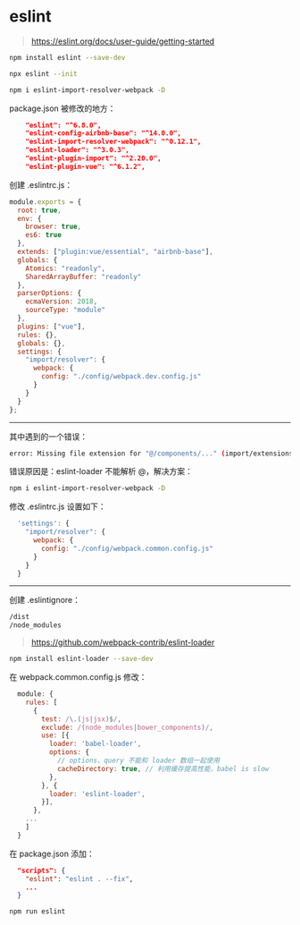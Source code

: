 # eslint

> https://eslint.org/docs/user-guide/getting-started

```bash
npm install eslint --save-dev

npx eslint --init
```

```bash
npm i eslint-import-resolver-webpack -D
```

package.json 被修改的地方：

```json
    "eslint": "^6.8.0",
    "eslint-config-airbnb-base": "^14.0.0",
    "eslint-import-resolver-webpack": "^0.12.1",
    "eslint-loader": "^3.0.3",
    "eslint-plugin-import": "^2.20.0",
    "eslint-plugin-vue": "^6.1.2",
```

创建 .eslintrc.js：

```js
module.exports = {
  root: true,
  env: {
    browser: true,
    es6: true
  },
  extends: ["plugin:vue/essential", "airbnb-base"],
  globals: {
    Atomics: "readonly",
    SharedArrayBuffer: "readonly"
  },
  parserOptions: {
    ecmaVersion: 2018,
    sourceType: "module"
  },
  plugins: ["vue"],
  rules: {},
  globals: {},
  settings: {
    "import/resolver": {
      webpack: {
        config: "./config/webpack.dev.config.js"
      }
    }
  }
};
```

---

其中遇到的一个错误：

```bash
error: Missing file extension for "@/components/..." (import/extensions) at ...
```

错误原因是：eslint-loader 不能解析 @，解决方案：

```bash
npm i eslint-import-resolver-webpack -D
```

修改 .eslintrc.js 设置如下：

```js
  'settings': {
    "import/resolver": {
      webpack: {
        config: "./config/webpack.common.config.js"
      }
    }
  }
```

---

创建 .eslintignore：

```txt
/dist
/node_modules
```

> https://github.com/webpack-contrib/eslint-loader

```bash
npm install eslint-loader --save-dev
```

在 webpack.common.config.js 修改：

```js
  module: {
    rules: [
      {
        test: /\.(js|jsx)$/,
        exclude: /(node_modules|bower_components)/,
        use: [{
          loader: 'babel-loader',
          options: {
            // options、query 不能和 loader 数组一起使用
            cacheDirectory: true, // 利用缓存提高性能，babel is slow
          },
        }, {
          loader: 'eslint-loader',
        }],
      },
    ...
    ]
  }
```

在 package.json 添加：

```json
  "scripts": {
    "eslint": "eslint . --fix",
    ...
  }
```

```bash
npm run eslint
```
